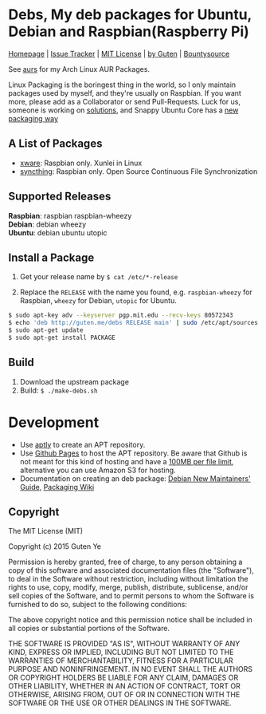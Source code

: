 Debs, My deb packages for Ubuntu, Debian and Raspbian(Raspberry Pi)
==========================================================

[Homepage](https://github.com/gutenye/debs) |
[Issue Tracker](https://github.com/gutenye/debs/issues) |
[MIT License](http://choosealicense.com/licenses/mit) |
[by Guten](http://guten.me) |
[Bountysource](https://www.bountysource.com/teams/gutenye)

See [aurs](https://github.com/gutenye/aurs) for my Arch Linux AUR Packages.

Linux Packaging is the boringest thing in the world, so I only maintain packages used by myself, and they're usually on Raspbian. If you want more, please add as a Collaborator or send Pull-Requests. Luck for us, someone is working on [solutions](http://0pointer.net/blog/revisiting-how-we-put-together-linux-systems.html), and Snappy Ubuntu Core has a [new packaging way](https://developer.ubuntu.com/en/snappy/#snap-developers)

A List of Packages
-------------------

- [xware](http://g.xunlei.com/forum-51-1.html): Raspbian only. Xunlei in Linux
- [syncthing](https://github.com/syncthing/syncthing): Raspbian only. Open Source Continuous File Synchronization

Supported Releases
---------------------

**Raspbian**: raspbian raspbian-wheezy <br>
**Debian**: debian wheezy <br>
**Ubuntu**: debian ubuntu utopic <br>

Install a Package
---------------

1. Get your release name by `$ cat /etc/*-release`

2. Replace the `RELEASE` with the name you found, e.g. `raspbian-wheezy` for Raspbian, `wheezy` for Debian, `utopic` for Ubuntu.

``` bash
$ sudo apt-key adv --keyserver pgp.mit.edu --recv-keys 80572343
$ echo 'deb http://guten.me/debs RELEASE main' | sudo /etc/apt/sources.list.d/guten.list
$ sudo apt-get update
$ sudo apt-get install PACKAGE
```

Build
-----

1. Download the upstream package
2. Build: `$ ./make-debs.sh`

Development
===========

- Use [aptly](http://www.aptly.info/) to create an APT repository.
- Use [Github Pages](https://pages.github.com/) to host the APT repository. Be aware that Github is not meant for this kind of hosting and have a [100MB per file limit](https://help.github.com/articles/what-is-my-disk-quota/), alternative you can use Amazon S3 for hosting.
- Documentation on creating an deb package: [Debian New Maintainers' Guide](http://www.debian.org/doc/manuals/maint-guide/index.en.html), [Packaging Wiki](https://wiki.debian.org/Packaging)

Copyright
-------

The MIT License (MIT)

Copyright (c) 2015 Guten Ye

Permission is hereby granted, free of charge, to any person obtaining a copy
of this software and associated documentation files (the "Software"), to deal
in the Software without restriction, including without limitation the rights
to use, copy, modify, merge, publish, distribute, sublicense, and/or sell
copies of the Software, and to permit persons to whom the Software is
furnished to do so, subject to the following conditions:

The above copyright notice and this permission notice shall be included in all
copies or substantial portions of the Software.

THE SOFTWARE IS PROVIDED "AS IS", WITHOUT WARRANTY OF ANY KIND, EXPRESS OR
IMPLIED, INCLUDING BUT NOT LIMITED TO THE WARRANTIES OF MERCHANTABILITY,
FITNESS FOR A PARTICULAR PURPOSE AND NONINFRINGEMENT. IN NO EVENT SHALL THE
AUTHORS OR COPYRIGHT HOLDERS BE LIABLE FOR ANY CLAIM, DAMAGES OR OTHER
LIABILITY, WHETHER IN AN ACTION OF CONTRACT, TORT OR OTHERWISE, ARISING FROM,
OUT OF OR IN CONNECTION WITH THE SOFTWARE OR THE USE OR OTHER DEALINGS IN THE
SOFTWARE.
